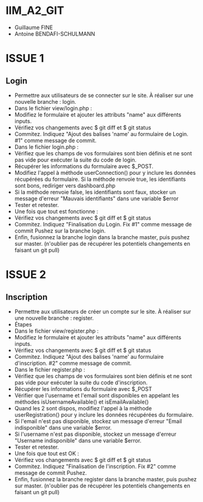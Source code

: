 # IIM_A2_GIT

- Guillaume FINE
- Antoine BENDAFI-SCHULMANN

# ISSUE 1

Login
------
* Permettre aux utilisateurs de se connecter sur le site. À réaliser sur une nouvelle branche : login.
* Dans le fichier view/login.php :
* Modifiez le formulaire et ajouter les attributs "name" aux différents inputs.
* Vérifiez vos changements avec $ git diff et $ git status
* Commitez. Indiquez "Ajout des balises 'name' au formulaire de Login. #1" comme message de commit.
* Dans le fichier login.php :
* Vérifiez que les champs de vos formulaires sont bien définis et ne sont pas vide pour exécuter la suite du code de login.
* Récupérer les informations du formulaire avec $_POST.
* Modifiez l'appel à méthode userConnection() pour y inclure les données récupérées du formulaire. Si la méthode renvoie true, les identifiants sont bons, rediriger vers dashboard.php
* Si la méthode renvoie false, les identifiants sont faux, stocker un message d'erreur "Mauvais identifiants" dans une variable $error
* Tester et retester.
* Une fois que tout est fonctionne :
* Vérifiez vos changements avec $ git diff et $ git status
* Commitez. Indiquez "Finalisation du Login. Fix #1" comme message de commit Pushez sur la branche login.
* Enfin, fusionnez la branche login dans la branche master, puis pushez sur master. (n'oublier pas de récupérer les potentiels changements en faisant un git pull)


# ISSUE 2
Inscription
------
* Permettre aux utilisateurs de créer un compte sur le site. À réaliser sur une nouvelle branche : register.
* Étapes
* Dans le fichier view/register.php :
* Modifiez le formulaire et ajouter les attributs "name" aux différents inputs.
* Vérifiez vos changements avec $ git diff et $ git status
* Commitez. Indiquez "Ajout des balises 'name' au formulaire d'inscription. #2" comme message de commit.
* Dans le fichier register.php :
* Vérifiez que les champs de vos formulaires sont bien définis et ne sont pas vide pour exécuter la suite du code d'inscription.
* Récupérer les informations du formulaire avec $_POST
* Vérifier que l'username et l'email sont disponibles en appelant les méthodes isUsernameAvailable() et isEmailAvailable()
* Quand les 2 sont dispos, modifiez l'appel à la méthode userRegistration() pour y inclure les données récupérées du formulaire.
* Si l'email n'est pas disponible, stockez un message d'erreur "Email indisponible" dans une variable $error.
* Si l'username n'est pas disponible, stockez un message d'erreur "Username indisponible" dans une variable $error.
* Tester et retester.
* Une fois que tout est OK :
* Vérifiez vos changements avec $ git diff et $ git status
* Commitez. Indiquez "Finalisation de l'inscription. Fix #2" comme message de commit Pushez.
* Enfin, fusionnez la branche register dans la branche master, puis pushez sur master. (n'oublier pas de récupérer les potentiels changements en faisant un git pull)





